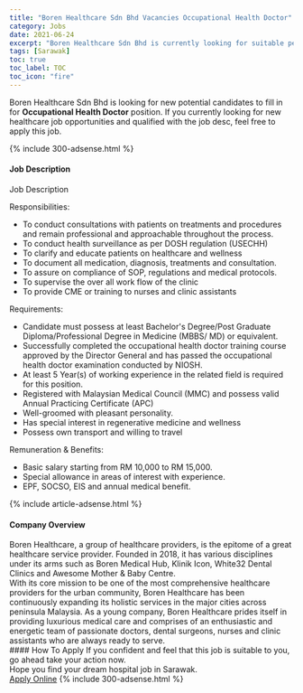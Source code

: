```yaml
---
title: "Boren Healthcare Sdn Bhd Vacancies Occupational Health Doctor" 
category: Jobs 
date: 2021-06-24 
excerpt: "Boren Healthcare Sdn Bhd is currently looking for suitable person to fill in the Occupational Health Doctor which positioned at Sarawak" 
tags: [Sarawak] 
toc: true 
toc_label: TOC 
toc_icon: "fire" 
--- 
```


<p>Boren Healthcare Sdn Bhd is looking for new potential candidates to fill in for <b>Occupational Health Doctor</b> position. If you currently looking for new healthcare job opportunities and qualified with the job desc, feel free to apply this job.
</p>{% include 300-adsense.html %} 
<div><div><h4>Job Description</h4></div><div><div><span><div>Job Description<p><span>Responsibilities:</span></p><ul><li><span>To conduct consultations with patients on treatments and procedures and remain professional and approachable throughout the process.</span></li><li><span>To conduct </span>health surveillance as per DOSH regulation (USECHH)</li><li><span>To clarify and educate patients on healthcare and wellness</span></li><li><span>To document all medication, diagnosis, treatments and consultation.</span></li><li><span>To assure on compliance of SOP, regulations and medical protocols.</span></li><li><span>To supervise the over all work flow of the clinic</span></li><li><span>To provide CME or training to nurses and clinic assistants</span></li></ul><p><span>Requirements:</span></p><ul><li><span>Candidate must possess at least Bachelor's Degree/Post Graduate Diploma/Professional Degree in Medicine (MBBS/ MD) or equivalent.</span></li><li>Successfully completed the occupational health doctor training course approved by the Director General and has passed the occupational health doctor examination conducted by NIOSH.</li><li><span>At least 5&#160;Year(s) of working experience in the related field is required for this position.</span></li><li><span>Registered with Malaysian Medical Council (MMC) and possess valid Annual Practicing Certificate (APC)</span></li><li><span>Well-groomed with pleasant personality.</span></li><li><span>Has special interest in regenerative medicine and wellness</span></li><li><span>Possess own transport and willing to travel</span></li></ul><p><span>Remuneration &amp; Benefits:</span></p><ul><li><span>Basic salary starting from RM 10,000 to RM 15,000.</span></li><li><span>Special allowance in areas of interest with experience.</span></li><li><span>EPF, SOCSO, EIS and annual medical benefit.&#160;</span></li></ul></div></span></div></div></div> 
{% include article-adsense.html %} 
<div><div><h4>Company Overview</h4></div><div><div><span><div><div>
<div>Boren Healthcare, a group of healthcare providers, is the epitome of a great healthcare service provider. Founded in 2018, it has various disciplines under its arms such as Boren Medical Hub, Klinik Icon, White32 Dental Clinics and Awesome Mother &amp; Baby Centre.</div>
<div>With its core mission to be one of the most comprehensive healthcare providers for the urban community, Boren Healthcare has been continuously expanding its holistic services in the major cities across peninsula Malaysia. As a young company, Boren Healthcare prides itself in providing luxurious medical care and comprises of an enthusiastic and energetic team of passionate doctors, dental surgeons, nurses and clinic assistants who are always ready to serve.</div>
</div></div></span></div></div></div> 
#### How To Apply 
If you confident and feel that this job is suitable to you, go ahead take your action now. <br/> 
Hope you find your dream hospital job in Sarawak. <br/> 
<a href="https://www.jobstreet.com.my/en/job/occupational-health-doctor-4589622?jobId=jobstreet-my-job-4589622" class="btn btn--warning" target="_blank" rel="nofollow noopenner">Apply Online</a> 
{% include 300-adsense.html %} 
